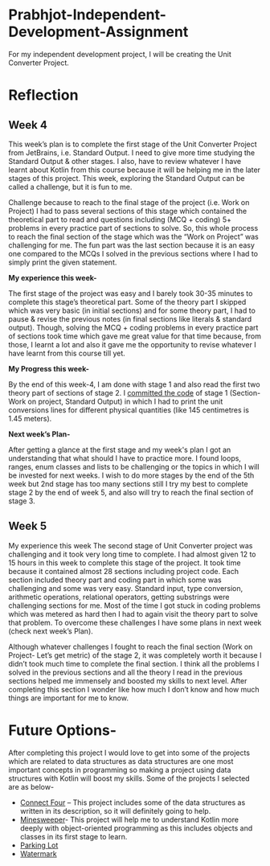 # Prabhjot-Independent-Development-Assignment

For my independent development project, I will be creating the Unit Converter Project.

# Reflection

## Week 4

This week’s plan is to complete the first stage of the Unit Converter Project from JetBrains, i.e. Standard Output. I need to give more time studying the Standard Output & other stages. I also, have to review whatever I have learnt about Kotlin from this course because it will be helping me in the later stages of this project. This week, exploring the Standard Output can be called a challenge, but it is fun to me. 

Challenge because to reach to the final stage of the project (i.e. Work on Project) I had to pass several sections of this stage which contained the theoretical part to read and questions including (MCQ + coding) 5+ problems in every practice part of sections to solve. So, this whole process to reach the final section of the stage which was the “Work on Project” was challenging for me. The fun part was the last section because it is an easy one compared to the MCQs I solved in the previous sections where I had to simply print the given statement.


**My experience this week-** 

The first stage of the project was easy and I barely took 30-35 minutes to complete this stage’s theoretical part. Some of the theory part I skipped which was very basic (in initial sections) and for some theory part, I had to pause & revise the previous notes (in final sections like literals & standard output). Though, solving the MCQ + coding problems in every practice part of sections took time which gave me great value for that time because, from those, I learnt a lot and also it gave me the opportunity to revise whatever I have learnt from this course till yet. 

**My Progress this week-**

By the end of this week-4, I am done with stage 1 and also read the first two theory part of sections of stage 2. I [committed the code](https://github.com/nic-dgl-204-fall-2022/Prabhjot-Independent-Development-Assignment/blob/main/src/main/kotlin/stage1.kt) of stage 1 (Section- Work on project, Standard Output) in which I had to print the unit conversions lines for different physical quantities (like 145 centimetres is 1.45 meters). 

**Next week’s Plan-**

After getting a glance at the first stage and my week's plan I got an understanding that what should I have to practice more. I found loops, ranges, enum classes and lists to be challenging or the topics in which I will be invested for next weeks.
I wish to do more stages by the end of the 5th week but 2nd stage has too many sections still I try my best to complete stage 2 by the end of week 5, and also will try to reach the final section of stage 3.

## Week 5
My experience this week 
The second stage of Unit Converter project was challenging and it took very long time to complete. I had almost given 12 to 15 hours in this week to complete this stage of the project.  It took time because it contained almost 28 sections including project code. Each section included theory part and coding part in which some was challenging and some was very easy. Standard input, type conversion, arithmetic operations, relational operators, getting substrings were challenging sections for me. Most of the time I got stuck in coding problems which was metered as hard then I had to again visit the theory part to solve that problem. To overcome these challenges I have some plans in next week (check next week’s Plan). 

Although whatever challenges I fought to reach the final section (Work on Project- Let’s get metric) of the stage 2, it was completely worth it because I didn’t took much time to complete the final section. I think all the problems I solved in the previous sections and all the theory I read in the previous sections helped me immensely and boosted my skills to next level. After completing this section I wonder like how much I don’t know and how much things are important for me to know. 




# Future Options-

After completing this project I would love to get into some of the projects which are related to data structures as data structures are one most important concepts in programming so making a project using data structures with Kotlin will boost my skills. 
Some of the projects I selected are as below- 

-	[Connect Four](https://hyperskill.org/projects/202?track=18) – This project includes some of the data structures as written in its description, so it will definitely going to help.
-	[Minesweeper](https://hyperskill.org/projects/8?track=18)- This project will help me to understand Kotlin more deeply with object-oriented programming as this includes objects and classes in its first stage to learn. 
-	[Parking Lot](https://hyperskill.org/projects/75?track=18) 
-	[Watermark](https://hyperskill.org/projects/222?track=18)
